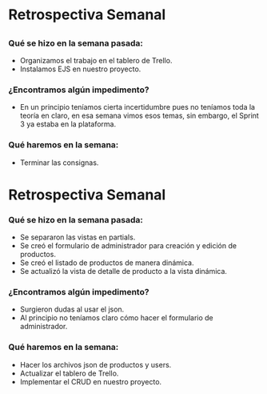 # Retrospectiva Semanal

## 

### Qué se hizo en la semana pasada:

 - Organizamos el trabajo en el tablero de Trello.
 - Instalamos EJS en nuestro proyecto.

### ¿Encontramos algún impedimento?

 - En un principio teníamos cierta incertidumbre pues no teníamos toda la teoría en claro, en esa semana vimos esos temas, sin embargo, el Sprint 3 ya estaba en la plataforma.

### Qué haremos en la semana:

 - Terminar las consignas.



# Retrospectiva Semanal

### Qué se hizo en la semana pasada:

 - Se separaron las vistas en partials.
 - Se creó el formulario de administrador para creación y edición de productos.
 - Se creó el listado de productos de manera dinámica.
 - Se actualizó la vista de detalle de producto a la vista dinámica.

### ¿Encontramos algún impedimento?

 - Surgieron dudas al usar el json.
 - Al principio no teníamos claro cómo hacer el formulario de administrador.

### Qué haremos en la semana:

 - Hacer los archivos json de productos y users.
 - Actualizar el tablero de Trello.
 - Implementar el CRUD en nuestro proyecto.










